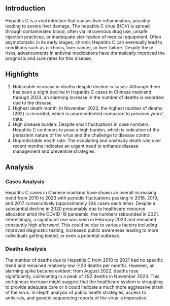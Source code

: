 ## Introduction

Hepatitis C is a viral infection that causes liver inflammation, possibly leading to severe liver damage. The hepatitis C virus (HCV) is spread through contaminated blood, often via intravenous drug use, unsafe injection practices, or inadequate sterilization of medical equipment. Often asymptomatic in its early stages, chronic Hepatitis C can eventually lead to conditions such as cirrhosis, liver cancer, or liver failure. Despite these risks, advancements in antiviral medications have dramatically improved the prognosis and cure rates for this disease.

## Highlights

1. Noticeable increase in deaths despite decline in cases: Although there has been a slight decline in Hepatitis C cases in Chinese mainland through 2023, an alarming increase in the number of deaths is recorded due to the disease.<br/>
2. Highest death month: In November 2023, the highest number of deaths (292) is recorded, which is unprecedented compared to previous years' data.<br/>
3. High disease burden: Despite small fluctuations in case numbers, Hepatitis C continues to pose a high burden, which is indicative of the persistent nature of the virus and the challenge to disease control.<br/>
4. Unpredictable death rate: The escalating and unsteady death rate over recent months indicates an urgent need to enhance disease management and preventive strategies.

## Analysis

### Cases Analysis

Hepatitis C cases in Chinese mainland have shown an overall increasing trend from 2010 to 2023 with periodic fluctuations peaking in 2016, 2019, and 2017 consecutively (approximately 24k cases each time). Despite a substantial decline in 2020 presumably due to healthcare resource allocation amid the COVID-19 pandemic, the numbers rebounded in 2021. Interestingly, a significant rise was seen in February 2023 and remained constantly high afterward. This could be due to various factors including improved diagnostic testing, increased public awareness leading to more individuals getting tested, or even a potential outbreak.

### Deaths Analysis

The number of deaths due to Hepatitis C from 2010 to 2021 had no specific trend and remained relatively low (<20 deaths per month). However, an alarming spike became evident: from August 2022, deaths rose significantly, culminating in a peak of 292 deaths in November 2023. This vertiginous increase might suggest that the healthcare system is struggling to provide adequate care or it could indicate a much more aggressive strain of the virus. In-depth analysis of public health strategies, access to antivirals, and genetic sequencing reports of the virus is imperative.
